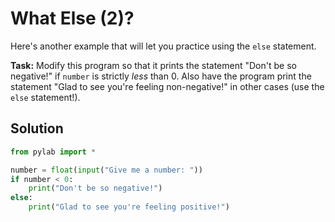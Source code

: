 # What Else (2)?

Here's another example that will let you practice using the `else` statement.

**Task:** Modify this program so that it prints the statement "Don't be so negative!" if `number` is strictly *less* than 0. Also have the program print the statement "Glad to see you're feeling non-negative!" in other cases (use the `else` statement!).

## Solution
```python
from pylab import *

number = float(input("Give me a number: "))
if number < 0:
    print("Don't be so negative!")
else:
    print("Glad to see you're feeling positive!")
```
